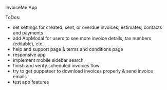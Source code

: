 InvoiceMe App


ToDos:
- set settings for created, sent, or overdue invoices, estimates, contacts and payments
- add AppModal for users to see more invoice details, tax numbers (editable), etc.
- help and support page & terms and conditions page
- responsive app
- implement mobile sidebar search 
- finish and verify scheduled invoices flow
- try to get puppeteer to download invoices properly & send invoice emails
- test app features